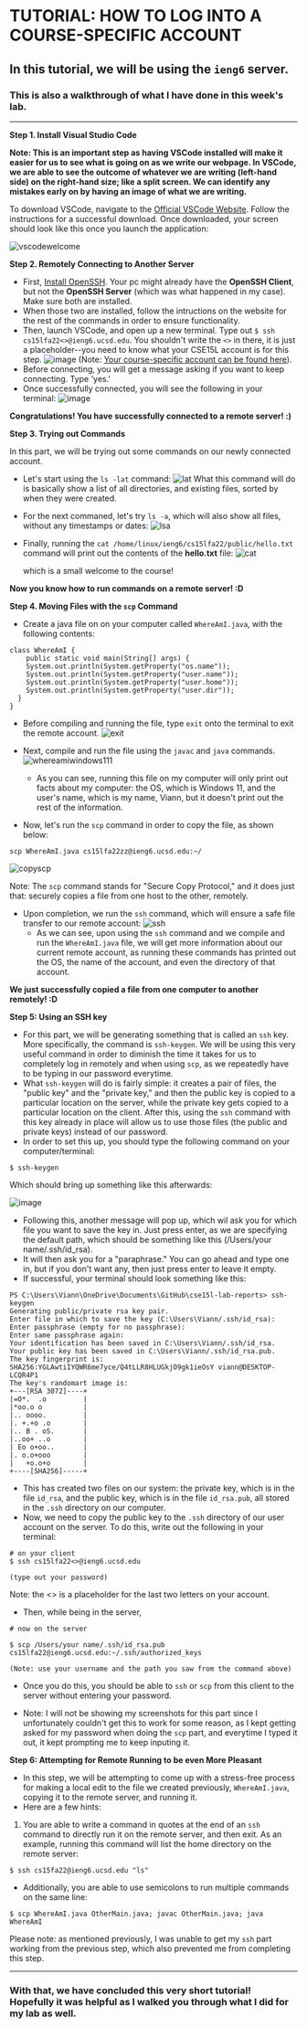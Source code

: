 # **TUTORIAL: HOW TO LOG INTO A COURSE-SPECIFIC ACCOUNT**
## In this tutorial, we will be using the `ieng6` server.
### This is also a walkthrough of what I have done in this week's lab.
--- 

**Step 1. Install Visual Studio Code**

**Note: This is an important step as having VSCode installed will make it easier for us to see what is going on as we write our webpage. In VSCode, we are able to see the outcome of whatever we are writing (left-hand side) on the right-hand size; like a split screen. We can identify any mistakes early on by having an image of what we are writing.**


To download VSCode, navigate to the [Official VSCode Website](https://code.visualstudio.com/). Follow the instructions for a successful download. Once downloaded, your screen should look like this once you launch the application: 


![vscodewelcome](https://user-images.githubusercontent.com/114317681/193370733-f3212edb-8ef7-4cd9-a5b0-dad23dc5c785.png)


**Step 2. Remotely Connecting to Another Server**

* First, [Install OpenSSH](https://learn.microsoft.com/en-us/windows-server/administration/openssh/openssh_install_firstuse?tabs=gui). Your pc might already have the **OpenSSH Client**, but not the **OpenSSH Server** (which was what happened in my case). Make sure both are installed. 
* When those two are installed, follow the intructions on the website for the rest of the commands in order to ensure functionality. 
* Then, launch VSCode, and open up a new terminal. Type out `$ ssh cs15lfa22<>@ieng6.ucsd.edu`. You shouldn't write the `<>` in there, it is just a placeholder--you need to know what your CSE15L account is for this step.
![image](https://user-images.githubusercontent.com/114317681/195715324-3035097d-add9-4fdc-bde9-2ec73fb0012d.png)
(Note: [Your course-specific account can be found here](https://sdacs.ucsd.edu/~icc/index.php)). 
* Before connecting, you will get a message asking if you want to keep connecting. Type 'yes.'
* Once successfully connected, you will see the following in your terminal: 
![image](https://user-images.githubusercontent.com/114317681/195957563-06f210ff-3334-44ef-aea5-cf2000431ccb.png)

**Congratulations! You have successfully connected to a remote server! :)**

**Step 3. Trying out Commands**


In this part, we will be trying out some commands on our newly connected account. 
* Let's start using the `ls -lat` command: 
![lat](https://user-images.githubusercontent.com/114317681/193378307-47c7752c-0120-40af-bdee-2df10f34dfd0.png)
What this command will do is basically show a list of all directories, and existing files, sorted by when they were created. 
* For the next commaned, let's try `ls -a`, which will also show all files, without any timestamps or dates: 
![lsa](https://user-images.githubusercontent.com/114317681/193378808-5cdf958e-f46b-4422-b162-82de3728b536.png)
* Finally, running the `cat /home/linux/ieng6/cs15lfa22/public/hello.txt` command will print out the contents of the **hello.txt** file: 
![cat](https://user-images.githubusercontent.com/114317681/193378864-6aac4d81-ac3b-4c77-afa5-deb012ad8184.png)

    which is a small welcome to the course! 

**Now you know how to run commands on a remote server! :D** 

**Step 4. Moving Files with the `scp` Command** 

* Create a java file on on your computer called `WhereAmI.java`, with the following contents: 
```
class WhereAmI {
    public static void main(String[] args) {
    System.out.println(System.getProperty("os.name"));
    System.out.println(System.getProperty("user.name"));
    System.out.println(System.getProperty("user.home"));
    System.out.println(System.getProperty("user.dir"));
  }
}
```

* Before compiling and running the file, type `exit` onto the terminal to exit the remote account. ![exit](https://user-images.githubusercontent.com/114317681/193379255-77e261b6-70a5-4e2c-9d74-b48b6d87deeb.png)

* Next, compile and run the file using the `javac` and `java` commands.
![whereamiwindows111](https://user-images.githubusercontent.com/114317681/193394054-4046ac41-5440-4197-a489-d9c87c36218b.png)
    - As you can see, running this file on my computer will only print out facts about my computer: the OS, which is Windows 11, and the user's name, which is my name, Viann, but it doesn't print out the rest of the information. 

* Now, let's run the `scp` command in order to copy the file, as shown below:
```
scp WhereAmI.java cs15lfa22zz@ieng6.ucsd.edu:~/
```
![copyscp](https://user-images.githubusercontent.com/114317681/193394516-0baf5622-a6db-4f33-b813-c4fd2a0fe696.png)

Note: The `scp` command stands for "Secure Copy Protocol," and it does just that: securely copies a file from one host to the other, remotely. 

* Upon completion, we run the `ssh` command, which will ensure a safe file transfer to our remote account: 
![ssh](https://user-images.githubusercontent.com/114317681/193394562-2bc84a92-b462-4ea3-859c-63342d37d19c.png)
    - As we can see, upon using the `ssh` command and we compile and run the `WhereAmI.java` file, we will get more information about our current remote account, as running these commands has printed out the OS, the name of the account, and even the directory of that account. 

**We just successfully copied a file from one computer to another remotely! :D**

**Step 5: Using an SSH key**

* For this part, we will be generating something that is called an `ssh` key. More specifically, the command is `ssh-keygen`. We will be using this very useful command in order to diminish the time it takes for us to completely log in remotely and when using `scp`, as we repeatedly have to be typing in our password everytime. 
* What `ssh-keygen` will do is fairly simple: it creates a pair of files, the "public key" and the "private key," and then the public key is copied to a particular location on the server, while the private key gets copied to a particular location on the client. After this, using the `ssh` command with this key already in place will allow us to use those files (the public and private keys) instead of our password. 
* In order to set this up, you should type the following command on your computer/terminal:

```
$ ssh-keygen
```

Which should bring up something like this afterwards: 

![image](https://user-images.githubusercontent.com/114317681/195959652-ce18a586-8281-4e3f-b455-cd34ca9d41d6.png)

* Following this, another message will pop up, which wil ask you for which file you want to save the key in. Just press enter, as we are specifying the default path, which should be something like this (/Users/your name/.ssh/id_rsa).
* It will then ask you for a "paraphrase." You can go ahead and type one in, but if you don't want any, then just press enter to leave it empty. 
* If successful, your terminal should look something like this: 

```
PS C:\Users\Viann\OneDrive\Documents\GitHub\cse15l-lab-reports> ssh-keygen
Generating public/private rsa key pair.
Enter file in which to save the key (C:\Users\Viann/.ssh/id_rsa): 
Enter passphrase (empty for no passphrase): 
Enter same passphrase again: 
Your identification has been saved in C:\Users\Viann/.ssh/id_rsa.
Your public key has been saved in C:\Users\Viann/.ssh/id_rsa.pub.
The key fingerprint is:
SHA256:YGLAwtiIYQWR6me7yce/Q4tLLR8HLUGkjO9gk1ieOsY viann@DESKTOP-LCQR4P1
The key's randomart image is:
+---[RSA 3072]----+
|=O*.  .o         |
|*oo.o o          |
|.. oooo.         |
|. +.+o .o        |
|.. B . oS.       |
|..oo+ ..o        |
| Eo o+oo..       |
|. o.o+ooo        |
|   +o.o+o        |
+----[SHA256]-----+
```

* This has created two files on our system: the private key, which is in the file `id_rsa`, and the public key, which is in the file `id_rsa.pub`, all stored in the `.ssh` directory on our computer. 
* Now, we need to copy the public key to the `.ssh` directory of our user account on the server. To do this, write out the following in your terminal: 

```
# on your client
$ ssh cs15lfa22<>@ieng6.ucsd.edu

(type out your password)
```

Note: the <> is a placeholder for the last two letters on your account. 

* Then, while being in the server, 

```
# now on the server

$ scp /Users/your name/.ssh/id_rsa.pub cs15lfa22@ieng6.ucsd.edu:~/.ssh/authorized_keys

(Note: use your username and the path you saw from the command above)
```
* Once you do this, you should be able to `ssh` or `scp` from this client to the server without entering your password. 

* Note: I will not be showing my screenshots for this part since I unfortunately couldn't get this to work for some reason, as I kept getting asked for my password when doing the `scp` part, and everytime I typed it out, it kept prompting me to keep inputing it. 

**Step 6: Attempting for Remote Running to be even More Pleasant**

* In this step, we will be attempting to come up with a stress-free process for making a local edit to the file we created previously, ``WhereAmI.java``, copying it to the remote server, and running it.
* Here are a few hints:
1) You are able to write a command in quotes at the end of an `ssh` command to directly run it on the remote server, and then exit. As an example, running this command will list the home directory on the remote server: 
```
$ ssh cs15fa22@ieng6.ucsd.edu "ls"
```
* Additionally, you are able to use semicolons to run multiple commands on the same line:

```
$ scp WhereAmI.java OtherMain.java; javac OtherMain.java; java WhereAmI
```
Please note: as mentioned previously, I was unable to get my `ssh` part working from the previous step, which also prevented me from completing this step. 

---

### With that, we have concluded this very short tutorial! Hopefully it was helpful as I walked you through what I did for my lab as well.

















